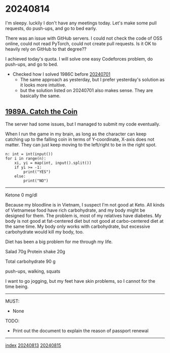 <head><meta name="viewport" content="width=device-width, initial-scale=1.0, user-scalable=yes" /><meta charset="UTF-8"></head>

# 20240814

I\'m sleepy. luckily I don\'t have any meetings today. Let\'s make some pull requests, do push-ups, and go to bed early.

There was an issue with GitHub servers. I could not check the code of OSS online, could not read PyTorch, could not create pull requests. Is it OK to heavily rely on GitHub to that degree??

I achieved today\'s quota. I will solve one easy Codeforces problem, do push-ups, and go to bed.

- Checked how I solved 1986C before [20240701](../07/20240701.html)
	- The same approach as yesterday, but I prefer yesterday\'s solution as it looks more intuitive.
	- but the solution listed on 20240701 also makes sense. They are basically the same.

## [1989A. Catch the Coin](https://codeforces.com/problemset/problem/1989/A)

The server had some issues, but I managed to submit my code eventually.

When I run the game in my brain, as long as the character can keep catching up to the falling coin in terms of Y-coordinate, X-axis does not matter. They can just keep moving to the left/right to be in the right spot.

```
n: int = int(input())
for i in range(n):
    xi, yi = map(int, input().split())
    if yi >= -1:
        print("YES")
    else:
        print("NO")
```

---

Ketone 0 mg/dl

Because my bloodline is in Vietnam, I suspect I\'m not good at Keto. All kinds of Vietnamese food have rich carbohydrate, and my body might be designed for them. The problem is, most of my relatives have diabetes. My body is not good at fat-centered diet but not good at carbo-centered diet at the same time. My body only works with carbohydrate, but excessive carbohydrate would kill my body, too.

Diet has been a big problem for me through my life.

Salad 70g
Protein shake 20g

Total carbohydrate 90 g

push-ups, walking, squats

I want to go jogging, but my feet have skin problems, so I cannot for the time being.

---

MUST:

- None

TODO:

- Print out the document to explain the reason of passport renewal

---

[index](../../index.html)
[20240813](20240813.html)
[20240815](20240815.html)
